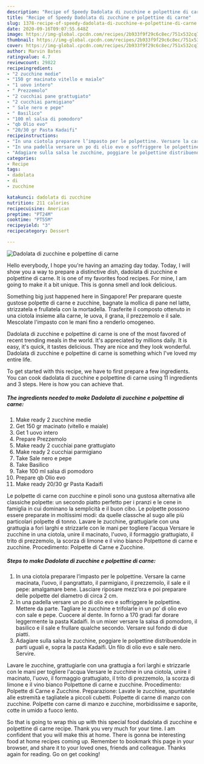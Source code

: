 ```yaml
---
description: "Recipe of Speedy Dadolata di zucchine e polpettine di carne"
title: "Recipe of Speedy Dadolata di zucchine e polpettine di carne"
slug: 1378-recipe-of-speedy-dadolata-di-zucchine-e-polpettine-di-carne
date: 2020-09-16T09:07:55.648Z
image: https://img-global.cpcdn.com/recipes/2b933f9f29c6c8ec/751x532cq70/dadolata-di-zucchine-e-polpettine-di-carne-recipe-main-photo.jpg
thumbnail: https://img-global.cpcdn.com/recipes/2b933f9f29c6c8ec/751x532cq70/dadolata-di-zucchine-e-polpettine-di-carne-recipe-main-photo.jpg
cover: https://img-global.cpcdn.com/recipes/2b933f9f29c6c8ec/751x532cq70/dadolata-di-zucchine-e-polpettine-di-carne-recipe-main-photo.jpg
author: Marvin Bates
ratingvalue: 4.7
reviewcount: 29822
recipeingredient:
- "2 zucchine medie"
- "150 gr macinato vitello e maiale"
- "1 uovo intero"
- " Prezzemolo"
- "2 cucchiai pane grattugiato"
- "2 cucchiai parmigiano"
- " Sale nero e pepe"
- " Basilico"
- "100 ml salsa di pomodoro"
- "qb Olio evo"
- "20/30 gr Pasta Kadaifi"
recipeinstructions:
- "In una ciotola preparare l’impasto per le polpettine. Versare la carne macinata, l’uovo, il pangrattato, il parmigiano, il prezzemolo, il sale e il pepe: amalgamare bene. Lasciare riposare mezz’ora e poi preparare delle polpette del diametro di circa 2 cm."
- "In una padella versare un po di olio evo e soffriggere le polpettine. Mettere da parte. Tagliare le zucchine e trifolarle in un po’ di olio evo con sale e pepe. Cuocere al dente. In forno a 170 gradi far dorare leggermente la pasta Kadaifi. In un mixer versare la salsa di pomodoro, il basilico e il sale e frullare qualche secondo. Versare sul fondo di due piatti."
- "Adagiare sulla salsa le zucchine, poggiare le polpettine distribuendole in parti uguali e, sopra la pasta Kadaifi. Un filo di olio evo e sale nero. Servire."
categories:
- Recipe
tags:
- dadolata
- di
- zucchine

katakunci: dadolata di zucchine 
nutrition: 211 calories
recipecuisine: American
preptime: "PT24M"
cooktime: "PT55M"
recipeyield: "3"
recipecategory: Dessert

---
```



![Dadolata di zucchine e polpettine di carne](https://img-global.cpcdn.com/recipes/2b933f9f29c6c8ec/751x532cq70/dadolata-di-zucchine-e-polpettine-di-carne-recipe-main-photo.jpg)

Hello everybody, I hope you're having an amazing day today. Today, I will show you a way to prepare a distinctive dish, dadolata di zucchine e polpettine di carne. It is one of my favorites food recipes. For mine, I am going to make it a bit unique. This is gonna smell and look delicious.

Something big just happened here in Singapore! Per preparare queste gustose polpette di carne e zucchine, bagnate la mollica di pane nel latte, strizzatela e frullatela con la mortadella. Trasferite il composto ottenuto in una ciotola insieme alla carne, le uova, il grana, il prezzemolo e il sale. Mescolate l&#39;impasto con le mani fino a renderlo omogeneo.

Dadolata di zucchine e polpettine di carne is one of the most favored of recent trending meals in the world. It's appreciated by millions daily. It is easy, it's quick, it tastes delicious. They are nice and they look wonderful. Dadolata di zucchine e polpettine di carne is something which I've loved my entire life.


To get started with this recipe, we have to first prepare a few ingredients. You can cook dadolata di zucchine e polpettine di carne using 11 ingredients and 3 steps. Here is how you can achieve that.

<!--inarticleads1-->

##### The ingredients needed to make Dadolata di zucchine e polpettine di carne:

1. Make ready 2 zucchine medie
1. Get 150 gr macinato (vitello e maiale)
1. Get 1 uovo intero
1. Prepare  Prezzemolo
1. Make ready 2 cucchiai pane grattugiato
1. Make ready 2 cucchiai parmigiano
1. Take  Sale nero e pepe
1. Take  Basilico
1. Take 100 ml salsa di pomodoro
1. Prepare qb Olio evo
1. Make ready 20/30 gr Pasta Kadaifi


Le polpette di carne con zucchine e pinoli sono una gustosa alternativa alle classiche polpette: un secondo piatto perfetto per i pranzi e le cene in famiglia in cui dominano la semplicità e il buon cibo. Le polpette possono essere preparate in moltissimi modi: da quelle classche al sugo alle più particolari polpette di tonno. Lavare le zucchine, grattugiarle con una grattugia a fori larghi e strizzarle con le mani per togliere l&#39;acqua Versare le zucchine in una ciotola, unire il macinato, l&#39;uovo, il formaggio grattugiato, il trito di prezzemolo, la scorza di limone e il vino bianco Polpettone di carne e zucchine. Procedimento: Polpette di Carne e Zucchine. 

<!--inarticleads2-->

##### Steps to make Dadolata di zucchine e polpettine di carne:

1. In una ciotola preparare l’impasto per le polpettine. Versare la carne macinata, l’uovo, il pangrattato, il parmigiano, il prezzemolo, il sale e il pepe: amalgamare bene. Lasciare riposare mezz’ora e poi preparare delle polpette del diametro di circa 2 cm.
1. In una padella versare un po di olio evo e soffriggere le polpettine. Mettere da parte. Tagliare le zucchine e trifolarle in un po’ di olio evo con sale e pepe. Cuocere al dente. In forno a 170 gradi far dorare leggermente la pasta Kadaifi. In un mixer versare la salsa di pomodoro, il basilico e il sale e frullare qualche secondo. Versare sul fondo di due piatti.
1. Adagiare sulla salsa le zucchine, poggiare le polpettine distribuendole in parti uguali e, sopra la pasta Kadaifi. Un filo di olio evo e sale nero. Servire.


Lavare le zucchine, grattugiarle con una grattugia a fori larghi e strizzarle con le mani per togliere l&#39;acqua Versare le zucchine in una ciotola, unire il macinato, l&#39;uovo, il formaggio grattugiato, il trito di prezzemolo, la scorza di limone e il vino bianco Polpettone di carne e zucchine. Procedimento: Polpette di Carne e Zucchine. Preparazione: Lavate le zucchine, spuntatele alle estremità e tagliatele a piccoli cubetti. Polpette di carne di manzo con zucchine. Polpette con carne di manzo e zucchine, morbidissime e saporite, cotte in umido a fuoco lento. 

So that is going to wrap this up with this special food dadolata di zucchine e polpettine di carne recipe. Thank you very much for your time. I am confident that you will make this at home. There is gonna be interesting food at home recipes coming up. Remember to bookmark this page in your browser, and share it to your loved ones, friends and colleague. Thanks again for reading. Go on get cooking!
